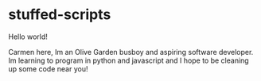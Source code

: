 # stuffed-scripts

Hello world!

Carmen here, Im an Olive Garden busboy and aspiring software developer. Im learning to program in python and javascript and I hope to be cleaning up some code near you! 
